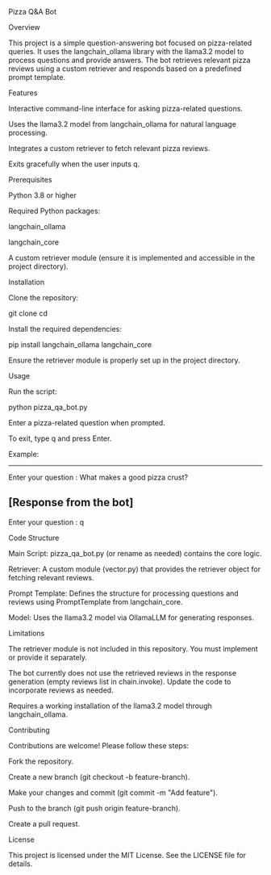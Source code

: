 Pizza Q&A Bot

Overview

This project is a simple question-answering bot focused on pizza-related queries. It uses the langchain_ollama library with the llama3.2 model to process questions and provide answers. The bot retrieves relevant pizza reviews using a custom retriever and responds based on a predefined prompt template.

Features





Interactive command-line interface for asking pizza-related questions.



Uses the llama3.2 model from langchain_ollama for natural language processing.



Integrates a custom retriever to fetch relevant pizza reviews.



Exits gracefully when the user inputs q.

Prerequisites





Python 3.8 or higher



Required Python packages:





langchain_ollama



langchain_core



A custom retriever module (ensure it is implemented and accessible in the project directory).

Installation





Clone the repository:

git clone <repository-url>
cd <repository-directory>



Install the required dependencies:

pip install langchain_ollama langchain_core



Ensure the retriever module is properly set up in the project directory.

Usage





Run the script:

python pizza_qa_bot.py



Enter a pizza-related question when prompted.



To exit, type q and press Enter.

Example:

-----------------------------------------------------------------
Enter your question : What makes a good pizza crust?

[Response from the bot]
-----------------------------------------------------------------
Enter your question : q

Code Structure





Main Script: pizza_qa_bot.py (or rename as needed) contains the core logic.



Retriever: A custom module (vector.py) that provides the retriever object for fetching relevant reviews.



Prompt Template: Defines the structure for processing questions and reviews using PromptTemplate from langchain_core.



Model: Uses the llama3.2 model via OllamaLLM for generating responses.

Limitations





The retriever module is not included in this repository. You must implement or provide it separately.



The bot currently does not use the retrieved reviews in the response generation (empty reviews list in chain.invoke). Update the code to incorporate reviews as needed.



Requires a working installation of the llama3.2 model through langchain_ollama.

Contributing

Contributions are welcome! Please follow these steps:





Fork the repository.



Create a new branch (git checkout -b feature-branch).



Make your changes and commit (git commit -m "Add feature").



Push to the branch (git push origin feature-branch).



Create a pull request.

License

This project is licensed under the MIT License. See the LICENSE file for details.
